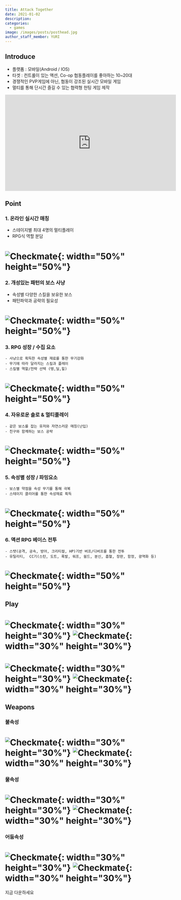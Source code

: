```yaml
---
title: Attack Together
date: 2021-01-02
description:
categories:
  - games
image: /images/posts/posthead.jpg
author_staff_member: YURI
---
```


## Introduce

* 플랫폼 : 모바일(Android / IOS)
* 타겟 : 컨트롤이 있는 액션,  Co-op 협동플레이를 좋아하는 10~20대
* 경쟁적인 PVP게임에 아닌, 협동이 강조된 실시간 모바일 게임
* 멀티를 통해 단시간 즐길 수 있는 협력형 헌팅 게임 제작

<iframe width="560" height="315" src="https://www.youtube.com/embed/T2J97d4W9NQ" frameborder="0" allowfullscreen></iframe>


## Point

### 1. 온라인 실시간 매칭 

  - 스테이지별 최대 4명의 멀티플레이
  - RPG식 역할 분담 

# ![Checkmate](/images/posts/20210102/image15.gif){: width="50%" height="50%"}

### 2. 개성있는 패턴의 보스 사냥 
  - 속성별 다양한 스킬을 보유한 보스
  - 패턴파악과 공략의 필요성 

# ![Checkmate](/images/posts/20210102/image6.gif){: width="50%" height="50%"}


### 3. RPG 성장 / 수집 요소  
    - 사냥으로 획득한 속성별 재료를 통한 무기강화
    - 무기에 따라 달라지는 스킬과 플레이
    - 스킬별 역할/전략 선택 (탱,딜,힐)

# ![Checkmate](/images/posts/20210102/image10.gif){: width="50%" height="50%"}

### 4. 자유로운 솔로 & 멀티플레이
    - 같은 보스를 잡는 유저와 자연스러운 매칭(난입)
    - 친구와 함께하는 보스 공략 

# ![Checkmate](/images/posts/20210102/image25.gif){: width="50%" height="50%"}

### 5. 속성별 성장 / 파밍요소  
    - 보스별 약점을 속성 무기를 통해 극복
    - 스테이지 클리어를 통한 속성재료 획득

# ![Checkmate](/images/posts/20210102/image18.gif){: width="50%" height="50%"}

### 6. 액션 RPG 베이스 전투
    - 스탯(공격, 공속, 방어, 크리티컬, HP)기반 버프/디버프를 통한 전투
    - 유틸리티,  CC기(스턴, 도트, 폭발, 워프, 쉴드, 분신, 흡혈, 장판, 함정, 광역화 등)

# ![Checkmate](/images/posts/20210102/image44.gif){: width="50%" height="50%"}


## Play

# ![Checkmate](/images/posts/20210102/image12.gif){: width="30%" height="30%"} ![Checkmate](/images/posts/20210102/image15.gif){: width="30%" height="30%"}
# ![Checkmate](/images/posts/20210102/image14.gif){: width="30%" height="30%"} ![Checkmate](/images/posts/20210102/image11.png){: width="30%" height="30%"}


## Weapons
### 불속성
# ![Checkmate](/images/posts/20210102/image42.gif){: width="30%" height="30%"} ![Checkmate](/images/posts/20210102/image24.gif){: width="30%" height="30%"}

### 물속성
# ![Checkmate](/images/posts/20210102/image40.gif){: width="30%" height="30%"} ![Checkmate](/images/posts/20210102/image19.gif){: width="30%" height="30%"}

### 어둠속성
# ![Checkmate](/images/posts/20210102/image17.gif){: width="30%" height="30%"} ![Checkmate](/images/posts/20210102/image13.gif){: width="30%" height="30%"}

지금 다운하세요